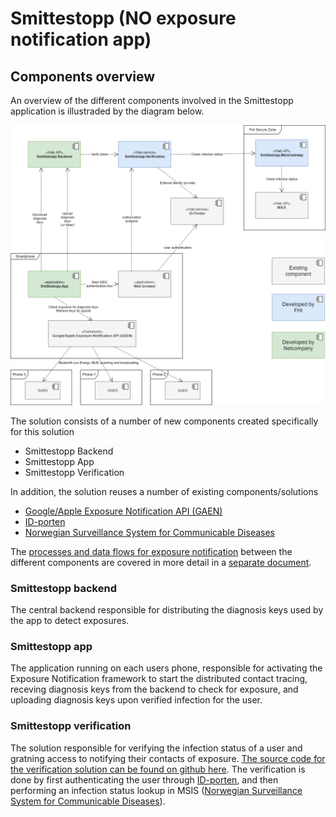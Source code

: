 # Smittestopp (NO exposure notification app)

## Components overview

An overview of the different components involved in the Smittestopp application is illustraded by the diagram below.

![Smittestopp components overview](diagrams/Smittestopp_gaen_components_en.png)

The solution consists of a number of new components created specifically for this solution

- Smittestopp Backend
- Smittestopp App
- Smittestopp Verification

In addition, the solution reuses a number of existing components/solutions

- [Google/Apple Exposure Notification API (GAEN)](https://en.wikipedia.org/wiki/Exposure_Notification)
- [ID-porten](http://eid.difi.no/en/id-porten)
- [Norwegian Surveillance System for Communicable Diseases](https://www.fhi.no/en/hn/health-registries/msis/)

The [processes and data flows for exposure notification](gaen-processes.md) between the different components are covered in more detail in a [separate document](gaen-processes.md).

### Smittestopp backend

The central backend responsible for distributing the diagnosis keys used by the app to detect exposures.

### Smittestopp app

The application running on each users phone, responsible for activating the Exposure Notification framework to start the distributed contact tracing, receving diagnosis keys from the backend to check for exposure, and uploading diagnosis keys upon verified infection for the user.

### Smittestopp verification

The solution responsible for verifying the infection status of a user and gratning access to notifying their contacts of exposure. 
[The source code for the verification solution can be found on github here](https://github.com/folkehelseinstituttet/Fhi.Smittestopp.Verification). The verification is done by first authenticating the user through [ID-porten](http://eid.difi.no/en/id-porten), and then performing an infection status lookup in MSIS ([Norwegian Surveillance System for Communicable Diseases](https://www.fhi.no/en/hn/health-registries/msis/)).


